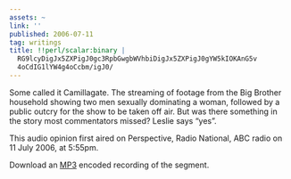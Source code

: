 ```yaml
---
assets: ~
link: ''
published: 2006-07-11
tag: writings
title: !!perl/scalar:binary |
  RG9lcyDigJx5ZXPigJ0gc3RpbGwgbWVhbiDigJx5ZXPigJ0gYW5kIOKAnG5v
  4oCdIG1lYW4g4oCcbm/igJ0/
---
```

Some called it Camillagate. The streaming of footage from the Big
Brother household showing two men sexually dominating a woman, followed
by a public outcry for the show to be taken off air. But was there
something in the story most commentators missed? Leslie says “yes”.

This audio opinion first aired on Perspective, Radio National, ABC radio
on 11 July 2006, at 5:55pm.

Download an [MP3](/audio/2006-07-11/pve_20060711.mp3) encoded recording
of the segment.